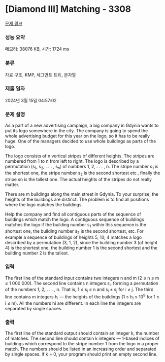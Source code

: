 # [Diamond III] Matching - 3308 

[문제 링크](https://www.acmicpc.net/problem/3308) 

### 성능 요약

메모리: 38076 KB, 시간: 1724 ms

### 분류

자료 구조, KMP, 세그먼트 트리, 문자열

### 제출 일자

2024년 3월 15일 04:57:02

### 문제 설명

<p>As a part of a new advertising campaign, a big company in Gdynia wants to put its logo somewhere in the city. The company is going to spend the whole advertising budget for this year on the logo, so it has to be really huge. One of the managers decided to use whole buildings as parts of the logo.</p>

<p>The logo consists of n vertical stripes of different heights. The stripes are numbered from 1 to n from left to right. The logo is described by a permutation (s<sub>1</sub>, s<sub>2</sub>, . . . , s<sub>n</sub>) of numbers 1, 2, . . . , n. The stripe number s<sub>1</sub> is the shortest one, the stripe number s<sub>2</sub> is the second shortest etc., finally the stripe sn is the tallest one. The actual heights of the stripes do not really matter.</p>

<p>There are m buildings along the main street in Gdynia. To your surprise, the heights of the buildings are distinct. The problem is to find all positions where the logo matches the buildings.</p>

<p>Help the company and find all contiguous parts of the sequence of buildings which match the logo. A contiguous sequence of buildings matches the logo if the building number s<sub>1</sub> within this sequence is the shortest one, the building number s<sub>2</sub> is the second shortest, etc. For example a sequence of buildings of heights 5, 10, 4 matches a logo described by a permutation (3, 1, 2), since the building number 3 (of height 4) is the shortest one, the building number 1 is the second shortest and the building number 2 is the tallest.</p>

### 입력 

 <p>The first line of the standard input contains two integers n and m (2 ≤ n ≤ m ≤ 1 000 000). The second line contains n integers s<sub>i</sub>, forming a permutation of the numbers 1, 2, . . . , n. That is, 1 ≤ s<sub>i</sub> ≤ n and s<sub>i</sub> ≠ s<sub>j</sub> for i ≠ j. The third line contains m integers h<sub>i</sub> — the heights of the buildings (1 ≤ h<sub>i</sub> ≤ 10<sup>9</sup> for 1 ≤ i ≤ m). All the numbers hi are different. In each line the integers are separated by single spaces.</p>

### 출력 

 <p>The first line of the standard output should contain an integer k, the number of matches. The second line should contain k integers — 1-based indices of buildings which correspond to the stripe number 1 from the logo in a proper match. The numbers should be listed in an increasing order and separated by single spaces. If k = 0, your program should print an empty second line.</p>

